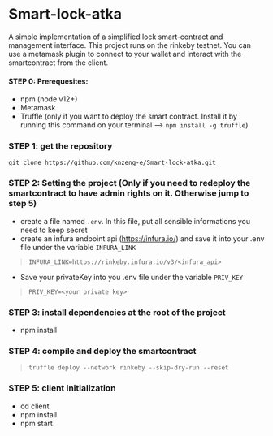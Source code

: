 # Smart-lock-atka
A simple implementation of a simplified lock smart-contract and management interface.
This project runs on the rinkeby testnet. You can use a metamask plugin to connect to your wallet and interact with the smartcontract from the client.

#### STEP 0: Prerequesites: 
* npm (node v12+)
* Metamask
* Truffle (only if you want to deploy the smart contract. Install it by running this command on your terminal --> `npm install -g truffle`)

### STEP 1: get the repository
`git clone https://github.com/knzeng-e/Smart-lock-atka.git`
### STEP 2: Setting the project (Only if you need to redeploy the smartcontract to have admin rights on it. Otherwise jump to step 5)
* create a file named `.env`. In this file, put all sensible informations you need to keep secret 
* create an infura endpoint api (https://infura.io/) and save it into your .env file under the variable `INFURA_LINK`
> `INFURA_LINK=https://rinkeby.infura.io/v3/<infura_api>`
* Save your privateKey into you .env file under the variable `PRIV_KEY`

>`PRIV_KEY=<your private key>`
>
### STEP 3: install dependencies at the root of the project
* npm install

### STEP 4: compile and deploy the smartcontract  
> `truffle deploy --network rinkeby --skip-dry-run --reset`

### STEP 5: client initialization
* cd client
* npm install 
* npm start
